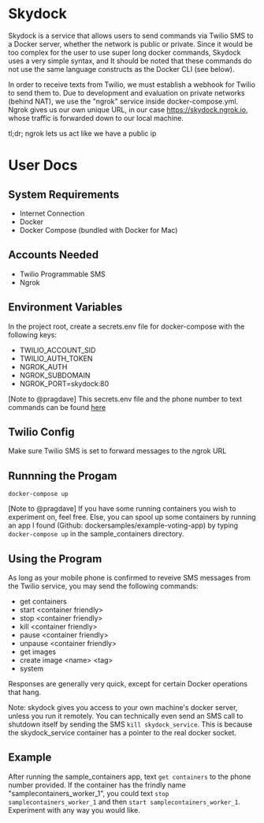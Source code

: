 # Skydock

Skydock is a service that allows users to send commands via Twilio SMS to a Docker server, whether the network is public or private. Since it would be too complex for the user to use super long docker commands, Skydock uses a very simple syntax, and It should be noted that these commands do not use the same language constructs as the Docker CLI (see below).

In order to receive texts from Twilio, we must establish a webhook for Twilio to send them to. Due to development and evaluation on private networks (behind NAT), we use the "ngrok" service inside docker-compose.yml. Ngrok gives us our own unique URL, in our case https://skydock.ngrok.io, whose traffic is forwarded down to our local machine.

tl;dr; ngrok lets us act like we have a public ip

# User Docs

## System Requirements
- Internet Connection
- Docker
- Docker Compose (bundled with Docker for Mac)

## Accounts Needed
- Twilio Programmable SMS
- Ngrok

## Environment Variables
In the project root, create a secrets.env file for docker-compose with the following keys:
- TWILIO_ACCOUNT_SID
- TWILIO_AUTH_TOKEN
- NGROK_AUTH
- NGROK_SUBDOMAIN
- NGROK_PORT=skydock:80

[Note to @pragdave] This secrets.env file and the phone number to text commands can be found [here](https://github.com/lchansen/skydock_secrets)

## Twilio Config
Make sure Twilio SMS is set to forward messages to the ngrok URL

## Runnning the Progam
`docker-compose up`

[Note to @pragdave] If you have some running containers you wish to experiment on, feel free. Else, you can spool up some containers by running an app I found (Github: dockersamples/example-voting-app) by typing `docker-compose up` in the sample_containers directory.

## Using the Program
As long as your mobile phone is confirmed to reveive SMS messages from the Twilio service, you may send the following commands:
- get containers
- start \<container friendly\>
- stop \<container friendly\>
- kill \<container friendly\>
- pause \<container friendly\>
- unpause \<container friendly\>
- get images
- create image \<name\> \<tag\>
- system

Responses are generally very quick, except for certain Docker operations that hang.

Note: skydock gives you access to your own machine's docker server, unless you run it remotely. You can technically even send an SMS call to shutdown itself by sending the SMS `kill skydock_service`. This is because the skydock_service container has a pointer to the real docker socket.

## Example
After running the sample_containers app, text `get containers` to the phone number provided. If the container has the frindly name "samplecontainers_worker_1", you could text `stop samplecontainers_worker_1` and then `start samplecontainers_worker_1`. Experiment with any way you would like. 